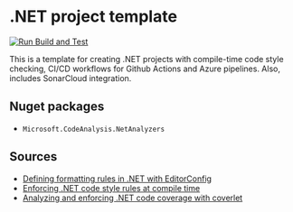 # .NET project template

[![Run Build and Test](https://github.com/kolosovpetro/DotnetTemplate/actions/workflows/run-build-and-test.yml/badge.svg)](https://github.com/kolosovpetro/DotnetTemplate/actions/workflows/run-build-and-test.yml)


This is a template for creating .NET projects with compile-time code style checking, CI/CD workflows for Github Actions and Azure pipelines.
Also, includes SonarCloud integration.

## Nuget packages

- `Microsoft.CodeAnalysis.NetAnalyzers`

## Sources

- [Defining formatting rules in .NET with EditorConfig](https://blog.genezini.com/p/defining-formatting-rules-in-.net-with-editorconfig)
- [Enforcing .NET code style rules at compile time](https://blog.genezini.com/p/enforcing-.net-code-style-rules-at-compile-time)
- [Analyzing and enforcing .NET code coverage with coverlet](https://blog.genezini.com/p/analyzing-and-enforcing-.net-code-coverage-with-coverlet)
